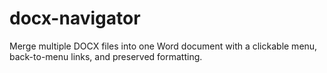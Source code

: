 # docx-navigator
Merge multiple DOCX files into one Word document with a clickable menu, back-to-menu links, and preserved formatting.
